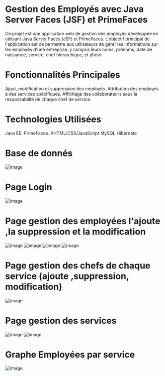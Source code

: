 # Gestion des Employés avec Java Server Faces (JSF) et PrimeFaces
Ce projet est une application web de gestion des employés développée en utilisant Java Server Faces (JSF) et PrimeFaces.
L'objectif principal de l'application est de permettre aux utilisateurs de gérer les informations sur les employés d'une entreprise,
y compris leurs noms, prénoms, date de naissance, service, chef hiérarchique, et photo.
# Fonctionnalités Principales
Ajout, modification et suppression des employés.
Attribution des employés à des services spécifiques.
Affichage des collaborateurs sous la responsabilité de chaque chef de service.
# Technologies Utilisées
 Java EE.
 PrimeFaces.
XHTML/CSS/JavaScript
 MySQL
Hibernate
# Base de donnés
![image](https://github.com/adnan-khadija/jsf/assets/147508009/105cd591-429f-45e5-be53-037709b953f1)
# Page Login
![image](https://github.com/adnan-khadija/jsf/assets/147508009/ce22be5f-ff16-4fda-991f-883614a3cb03)
# Page gestion des employées l'ajoute ,la suppression et la modification
![image](https://github.com/adnan-khadija/jsf/assets/147508009/a8dc35b3-8925-4e3a-901e-4ba08041a333)
![image](https://github.com/adnan-khadija/jsf/assets/147508009/e916a704-a3a2-4e7c-8537-880b9a1f237f)
![image](https://github.com/adnan-khadija/jsf/assets/147508009/be8b3e9b-25af-4fc2-8907-f86a2fa666d8)
![image](https://github.com/adnan-khadija/jsf/assets/147508009/325dc9e3-6ebb-41ea-a6e0-da30da509da2)

# Page gestion des chefs de chaque service (ajoute ,suppression, modification)
![image](https://github.com/adnan-khadija/jsf/assets/147508009/152147fe-553c-484f-91bf-c022ace9d87a)
# Page gestion des services 
![image](https://github.com/adnan-khadija/jsf/assets/147508009/b1b7f82c-7951-4431-89fd-3285315d42d1)
![image](https://github.com/adnan-khadija/jsf/assets/147508009/df8bf616-6f83-4c97-9f7c-0b960af79cea)

# Graphe Employées par service 
![image](https://github.com/adnan-khadija/jsf/assets/147508009/f65299b1-49d4-4f36-b867-cd721a77a932)








